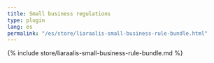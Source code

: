 ```yaml
---
title: Small business regulations
type: plugin
lang: es
permalink: "/es/store/liaraalis-small-business-rule-bundle.html"
---
```


{% include store/liaraalis-small-business-rule-bundle.md %}
